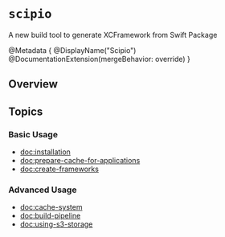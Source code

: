 # ``scipio``

A new build tool to generate XCFramework from Swift Package

@Metadata {
    @DisplayName("Scipio")
    @DocumentationExtension(mergeBehavior: override)
}

## Overview


## Topics

### Basic Usage

- <doc:installation>
- <doc:prepare-cache-for-applications>
- <doc:create-frameworks>

### Advanced Usage

- <doc:cache-system>
- <doc:build-pipeline>
- <doc:using-s3-storage>

